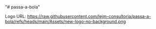 "# passa-a-bola" 

Logo URL: https://raw.githubusercontent.com/lejm-consultoria/passa-a-bola/refs/heads/main/Assets/new-logo-no-background.png